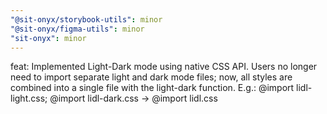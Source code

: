 ```yaml
---
"@sit-onyx/storybook-utils": minor
"@sit-onyx/figma-utils": minor
"sit-onyx": minor
---
```


feat: Implemented Light-Dark mode using native CSS API. Users no longer need to import separate light and dark mode files; now, all styles are combined into a single file with the light-dark function.
E.g.: @import lidl-light.css; @import lidl-dark.css -> @import lidl.css

